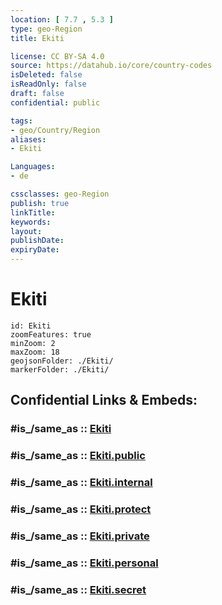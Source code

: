 ```yaml
---
location: [ 7.7 , 5.3 ] 
type: geo-Region
title: Ekiti

license: CC BY-SA 4.0
source: https://datahub.io/core/country-codes
isDeleted: false
isReadOnly: false
draft: false
confidential: public

tags:
- geo/Country/Region
aliases:
- Ekiti

Languages:
- de

cssclasses: geo-Region
publish: true
linkTitle: 
keywords: 
layout: 
publishDate: 
expiryDate: 
---
```


# Ekiti

```leaflet
id: Ekiti
zoomFeatures: true 
minZoom: 2 
maxZoom: 18
geojsonFolder: ./Ekiti/
markerFolder: ./Ekiti/
```


## Confidential Links & Embeds: 

### #is_/same_as :: [Ekiti](/_Standards/Earth/Continent/Africa/Africa~Central/Nigeria/Zones~Nigeria/Nigeria~South-West/Ekiti.md) 

### #is_/same_as :: [Ekiti.public](/_public/Earth/Continent/Africa/Africa~Central/Nigeria/Zones~Nigeria/Nigeria~South-West/Ekiti.public.md) 

### #is_/same_as :: [Ekiti.internal](/_internal/Earth/Continent/Africa/Africa~Central/Nigeria/Zones~Nigeria/Nigeria~South-West/Ekiti.internal.md) 

### #is_/same_as :: [Ekiti.protect](/_protect/Earth/Continent/Africa/Africa~Central/Nigeria/Zones~Nigeria/Nigeria~South-West/Ekiti.protect.md) 

### #is_/same_as :: [Ekiti.private](/_private/Earth/Continent/Africa/Africa~Central/Nigeria/Zones~Nigeria/Nigeria~South-West/Ekiti.private.md) 

### #is_/same_as :: [Ekiti.personal](/_personal/Earth/Continent/Africa/Africa~Central/Nigeria/Zones~Nigeria/Nigeria~South-West/Ekiti.personal.md) 

### #is_/same_as :: [Ekiti.secret](/_secret/Earth/Continent/Africa/Africa~Central/Nigeria/Zones~Nigeria/Nigeria~South-West/Ekiti.secret.md)

